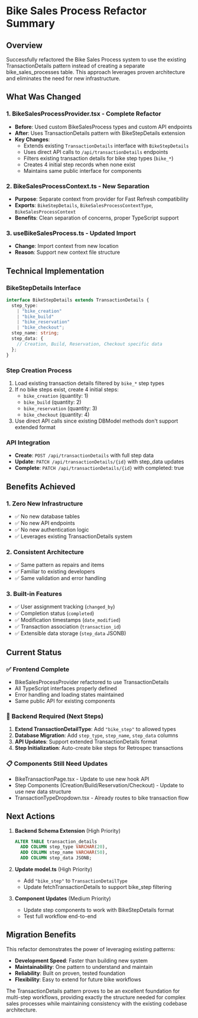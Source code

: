 # Bike Sales Process Refactor Summary

## Overview

Successfully refactored the Bike Sales Process system to use the existing TransactionDetails pattern instead of creating a separate bike_sales_processes table. This approach leverages proven architecture and eliminates the need for new infrastructure.

## What Was Changed

### 1. **BikeSalesProcessProvider.tsx** - Complete Refactor

- **Before**: Used custom BikeSalesProcess types and custom API endpoints
- **After**: Uses TransactionDetails pattern with BikeStepDetails extension
- **Key Changes**:
  - Extends existing `TransactionDetails` interface with `BikeStepDetails`
  - Uses direct API calls to `/api/transactionDetails` endpoints
  - Filters existing transaction details for bike step types (`bike_*`)
  - Creates 4 initial step records when none exist
  - Maintains same public interface for components

### 2. **BikeSalesProcessContext.ts** - New Separation

- **Purpose**: Separate context from provider for Fast Refresh compatibility
- **Exports**: `BikeStepDetails`, `BikeSalesProcessContextType`, `BikeSalesProcessContext`
- **Benefits**: Clean separation of concerns, proper TypeScript support

### 3. **useBikeSalesProcess.ts** - Updated Import

- **Change**: Import context from new location
- **Reason**: Support new context file structure

## Technical Implementation

### BikeStepDetails Interface

```typescript
interface BikeStepDetails extends TransactionDetails {
  step_type:
    | "bike_creation"
    | "bike_build"
    | "bike_reservation"
    | "bike_checkout";
  step_name: string;
  step_data: {
    // Creation, Build, Reservation, Checkout specific data
  };
}
```

### Step Creation Process

1. Load existing transaction details filtered by `bike_*` step types
2. If no bike steps exist, create 4 initial steps:
   - `bike_creation` (quantity: 1)
   - `bike_build` (quantity: 2)
   - `bike_reservation` (quantity: 3)
   - `bike_checkout` (quantity: 4)
3. Use direct API calls since existing DBModel methods don't support extended format

### API Integration

- **Create**: `POST /api/transactionDetails` with full step data
- **Update**: `PATCH /api/transactionDetails/{id}` with step_data updates
- **Complete**: `PATCH /api/transactionDetails/{id}` with completed: true

## Benefits Achieved

### 1. **Zero New Infrastructure**

- ✅ No new database tables
- ✅ No new API endpoints
- ✅ No new authentication logic
- ✅ Leverages existing TransactionDetails system

### 2. **Consistent Architecture**

- ✅ Same pattern as repairs and items
- ✅ Familiar to existing developers
- ✅ Same validation and error handling

### 3. **Built-in Features**

- ✅ User assignment tracking (`changed_by`)
- ✅ Completion status (`completed`)
- ✅ Modification timestamps (`date_modified`)
- ✅ Transaction association (`transaction_id`)
- ✅ Extensible data storage (`step_data` JSONB)

## Current Status

### ✅ **Frontend Complete**

- BikeSalesProcessProvider refactored to use TransactionDetails
- All TypeScript interfaces properly defined
- Error handling and loading states maintained
- Same public API for existing components

### 🔄 **Backend Required (Next Steps)**

1. **Extend TransactionDetailType**: Add `"bike_step"` to allowed types
2. **Database Migration**: Add `step_type`, `step_name`, `step_data` columns
3. **API Updates**: Support extended TransactionDetails format
4. **Step Initialization**: Auto-create bike steps for Retrospec transactions

### 📋 **Components Still Need Updates**

- BikeTransactionPage.tsx - Update to use new hook API
- Step Components (Creation/Build/Reservation/Checkout) - Update to use new data structure
- TransactionTypeDropdown.tsx - Already routes to bike transaction flow

## Next Actions

1. **Backend Schema Extension** (High Priority)

   ```sql
   ALTER TABLE transaction_details
     ADD COLUMN step_type VARCHAR(20),
     ADD COLUMN step_name VARCHAR(50),
     ADD COLUMN step_data JSONB;
   ```

2. **Update model.ts** (High Priority)

   - Add `"bike_step"` to `TransactionDetailType`
   - Update fetchTransactionDetails to support bike_step filtering

3. **Component Updates** (Medium Priority)
   - Update step components to work with BikeStepDetails format
   - Test full workflow end-to-end

## Migration Benefits

This refactor demonstrates the power of leveraging existing patterns:

- **Development Speed**: Faster than building new system
- **Maintainability**: One pattern to understand and maintain
- **Reliability**: Built on proven, tested foundation
- **Flexibility**: Easy to extend for future bike workflows

The TransactionDetails pattern proves to be an excellent foundation for multi-step workflows, providing exactly the structure needed for complex sales processes while maintaining consistency with the existing codebase architecture.

